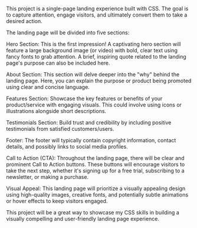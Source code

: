This project is a single-page landing experience built with CSS.  The goal is to capture attention, engage visitors, and ultimately convert them to take a desired action.

The landing page will be divided into five sections:

Hero Section:  This is the first impression! A captivating hero section will feature a large background image (or video) with bold, clear text using fancy fonts to grab attention.  A brief, inspiring quote related to the landing page's purpose can also be included here.

About Section:  This section will delve deeper into the "why" behind the landing page.  Here, you can explain the purpose or product being promoted using clear and concise language.

Features Section:  Showcase the key features or benefits of your product/service with engaging visuals.  This could involve using icons or illustrations alongside short descriptions.

Testimonials Section:  Build trust and credibility by including positive testimonials from satisfied customers/users.

Footer:  The footer will typically contain copyright information, contact details, and possibly links to social media profiles.

Call to Action (CTA): Throughout the landing page, there will be clear and prominent Call to Action buttons. These buttons will encourage visitors to take the next step,  whether it's signing up for a free trial, subscribing to a newsletter, or making a purchase.

Visual Appeal:  This landing page will prioritize a visually appealing design using high-quality images, creative fonts, and potentially subtle animations or hover effects to keep visitors engaged.

This project will be a great way to showcase my CSS skills in building a visually compelling and user-friendly landing page experience.